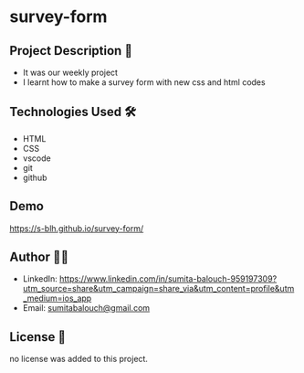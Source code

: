 # survey-form

## Project Description 📝
- It was our weekly project
- I learnt how to make a survey form with new css and html codes

## Technologies Used 🛠️

- HTML
- CSS
- vscode
- git
- github

## Demo
https://s-blh.github.io/survey-form/

## Author 👩‍💻
- LinkedIn: https://www.linkedin.com/in/sumita-balouch-959197309?utm_source=share&utm_campaign=share_via&utm_content=profile&utm_medium=ios_app
- Email: sumitabalouch@gmail.com

## License 📜
no license was added to this project.

